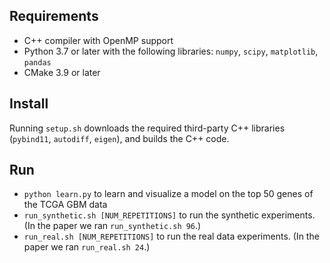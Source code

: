 Requirements
------------
* C++ compiler with OpenMP support
* Python 3.7 or later with the following libraries: `numpy`, `scipy`, `matplotlib`, `pandas`
* CMake 3.9 or later

Install
-------
Running `setup.sh` downloads the required third-party C++ libraries (`pybind11`, `autodiff`, `eigen`), and builds the C++ code.

Run
---
* `python learn.py` to learn and visualize a model on the top 50 genes of the TCGA GBM data
* `run_synthetic.sh [NUM_REPETITIONS]` to run the synthetic experiments. (In the paper we ran `run_synthetic.sh 96`.)
* `run_real.sh [NUM_REPETITIONS]` to run the real data experiments. (In the paper we ran `run_real.sh 24`.)